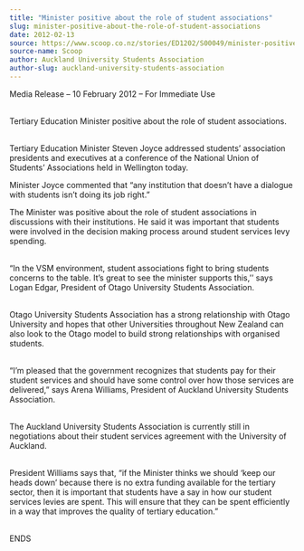 ```yaml
---
title: "Minister positive about the role of student associations"
slug: minister-positive-about-the-role-of-student-associations
date: 2012-02-13
source: https://www.scoop.co.nz/stories/ED1202/S00049/minister-positive-about-the-role-of-student-associations.htm
source-name: Scoop
author: Auckland University Students Association
author-slug: auckland-university-students-association
---
```


<p>Media Release – 10 February 2012 – For Immediate
Use</p>

<p><br>Tertiary Education Minister positive about the
role of student associations.</p>

<p><br>Tertiary Education
Minister Steven Joyce addressed students’ association
presidents and executives at a conference of the National
Union of Students’ Associations held in Wellington
today.</p>

<p>Minister Joyce commented that “any institution
that doesn’t have a dialogue with students isn’t doing
its job right.”</p>

<p>The Minister was positive about the role
of student associations in discussions with their
institutions. He said it was important that students were
involved in the decision making process around student
services levy spending.</p>

<p><br>“In the VSM environment,
student associations fight to bring students concerns to the
table. It’s great to see the minister supports this,’’
says Logan Edgar, President of Otago University Students
Association.</p>

<p><br>Otago University Students Association has
a strong relationship with Otago University and hopes that
other Universities throughout New Zealand can also look to
the Otago model to build strong relationships with organised
students.</p>

<p><br>“I’m pleased that the government
recognizes that students pay for their student services and
should have some control over how those services are
delivered,” says Arena Williams, President of Auckland
University Students Association.</p>

<p><br>The Auckland
University Students Association is currently still in
negotiations about their student services agreement with the
University of Auckland.</p>

<p><br>President Williams says that,
“if the Minister thinks we should ‘keep our heads
down’ because there is no extra funding available for the
tertiary sector, then it is important that students have a
say in how our student services levies are spent. This will
ensure that they can be spent efficiently in a way that
improves the quality of tertiary
education.”</p>

<p><br>ENDS<p>
         